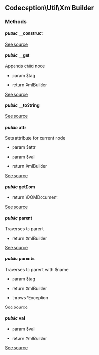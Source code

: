 
## Codeception\Util\XmlBuilder


### Methods


#### *public* __construct
[See source](https://github.com/Codeception/Codeception/blob/master/src/Codeception/Util/XmlBuilder.php#L18)

#### *public* __get
Appends child node

 *  param $tag

 *  return XmlBuilder

[See source](https://github.com/Codeception/Codeception/blob/master/src/Codeception/Util/XmlBuilder.php#L31)

#### *public* __toString
[See source](https://github.com/Codeception/Codeception/blob/master/src/Codeception/Util/XmlBuilder.php#L103)

#### *public* attr
Sets attribute for current node

 *  param $attr
 *  param $val

 *  return XmlBuilder

[See source](https://github.com/Codeception/Codeception/blob/master/src/Codeception/Util/XmlBuilder.php#L58)

#### *public* getDom
 *  return \DOMDocument

[See source](https://github.com/Codeception/Codeception/blob/master/src/Codeception/Util/XmlBuilder.php#L111)

#### *public* parent
Traverses to parent

 *  return XmlBuilder

[See source](https://github.com/Codeception/Codeception/blob/master/src/Codeception/Util/XmlBuilder.php#L69)

#### *public* parents
Traverses to parent with $name

 *  param $tag

 *  return XmlBuilder
 *  throws \Exception

[See source](https://github.com/Codeception/Codeception/blob/master/src/Codeception/Util/XmlBuilder.php#L83)

#### *public* val
 *  param $val

 *  return XmlBuilder

[See source](https://github.com/Codeception/Codeception/blob/master/src/Codeception/Util/XmlBuilder.php#L44)

